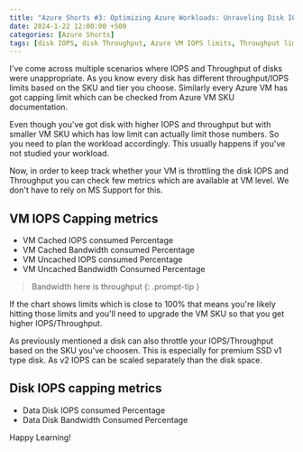 ```yaml
---
title: "Azure Shorts #3: Optimizing Azure Workloads: Unraveling Disk IOPS and Throughput Challenges for Peak Performance"
date: 2024-1-22 12:00:00 +500
categories: [Azure Shorts]
tags: [disk IOPS, disk Throughput, Azure VM IOPS limits, Throughput limits, VM capping limit, VM SKU documentation, workload planning, VM throttling, metrics, Cached IOPS, Cached Bandwidth, Uncached IOPS, Uncached Bandwidth, Premium SSD v1, Data Disk IOPS, Data Disk Bandwidth]
---
```


I've come across multiple scenarios where IOPS and Throughput of disks were unappropriate.
As you know every disk has different throughput/IOPS limits based on the SKU and tier you choose. Similarly every Azure VM has got capping limit which can be checked from Azure VM SKU documentation.

Even though you've got disk with higher IOPS and throughput but with smaller VM SKU which has low limit can actually limit those numbers. So you need to plan the workload accordingly.
This usually happens if you've not studied your workload.

Now, in order to keep track whether your VM is throttling the disk IOPS and Throughput you can check few metrics which are available at VM level. We don't have to rely on MS Support for this.

## VM IOPS Capping metrics 
* VM Cached IOPS consumed Percentage
* VM Cached Bandwidth consumed Percentage
* VM Uncached IOPS consumed Percentage
* VM Uncached Bandwidth Consumed Percentage

> Bandwidth here is throughput
{: .prompt-tip }

If the chart shows limits which is close to 100% that means you're likely hitting those limits and you'll need to upgrade the VM SKU so that you get higher IOPS/Throughput.

As previously mentioned a disk can also throttle your IOPS/Throughput based on the SKU you've choosen.
This is especially for premium SSD v1 type disk. As v2 IOPS can be scaled separately than the disk space.

## Disk IOPS capping metrics 
* Data Disk IOPS consumed Percentage
* Data Disk Bandwidth Consumed Percentage

Happy Learning!